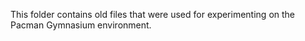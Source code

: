 This folder contains old files that were used for experimenting on the Pacman Gymnasium environment. 